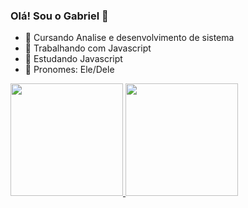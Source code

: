 ### Olá! Sou o Gabriel 👋

- 🔭 Cursando Analise e desenvolvimento de sistema
- 🌱 Trabalhando com Javascript
- 👯 Estudando Javascript
- 🤔 Pronomes: Ele/Dele

<div>
  <a href="https://github.com/Gabriel-Florenino">
  <img height="180em" src="https://github-readme-stats.vercel.app/api?username=Gabriel-Florenino&show_icons=true&theme=dark&include_all_commits=true&count_private=true"/>
  <img height="180em" src="https://github-readme-stats.vercel.app/api/top-langs/?username=Gabriel-Florenino&layout=compact&langs_count=16&theme=dark"/>
</div>
